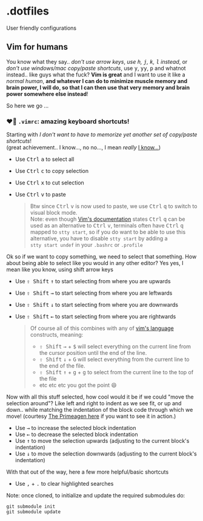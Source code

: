 # .dotfiles

User friendly configurations

## Vim for humans

You know what they say.. _don't use arrow keys_, _use <kbd>h</kbd>, <kbd>j</kbd>, <kbd>k</kbd>, <kbd>l</kbd> instead_,
or _don't use windows/mac copy/paste shortcuts_, use <kbd>y</kbd>, <kbd>yy</kbd>, <kbd>p</kbd> and whatnot instead..
like guys what the fuck? **Vim is great** and I want to use it like a _normal human_, **and whatever I can do to minimize
muscle memory and brain power, I will do, so that I can then use that very memory and brain power somewhere else instead**!

So here we go ...

### :heart_on_fire: `.vimrc`: amazing keyboard shortcuts!
Starting with _I don't want to have to memorize yet another set of copy/paste shortcuts_!<br>
(great achievement.. I know..., no no..., I mean _really_ [I know...](https://github.com/paperlib/dotfiles/blob/d0989f85ab1a01018b7398a43686eb6c8e8ac8a1/.vimrc#L48))

* Use <kbd>Ctrl</kbd> <kbd>a</kbd> to select all
* Use <kbd>Ctrl</kbd> <kbd>c</kbd> to copy selection
* Use <kbd>Ctrl</kbd> <kbd>x</kbd> to cut selection
* Use <kbd>Ctrl</kbd> <kbd>v</kbd> to paste

  > Btw since <kbd>Ctrl</kbd> <kbd>v</kbd> is now used to paste, we use <kbd>Ctrl</kbd> <kbd>q</kbd> to switch to visual block mode.<br>
  > Note: even though [Vim's documentation](https://vimhelp.org/gui_w32.txt.html#CTRL-V-alternative) states <kbd>Ctrl</kbd> <kbd>q</kbd>
  > can be used as an alternative to <kbd>Ctrl</kbd> <kbd>v</kbd>, terminals often have <kbd>Ctrl</kbd> <kbd>q</kbd> mapped to <code>stty&nbsp;start</code>,
  > so if you do want to be able to use this alternative, you have to disable <code>stty&nbsp;start</code> by adding a <code>stty&nbsp;start&nbsp;undef</code>
  > in your `.bashrc` or `.profile`

Ok so if we want to copy something, we need to select that something.
How about being able to select like you would in any other editor?
Yes yes, I mean like you know, using shift arrow keys
* Use <kbd>⇧ Shift</kbd> <kbd>↑</kbd> to start selecting from where you are upwards
* Use <kbd>⇧ Shift</kbd> <kbd>→</kbd> to start selecting from where you are leftwards
* Use <kbd>⇧ Shift</kbd> <kbd>↓</kbd> to start selecting from where you are downwards
* Use <kbd>⇧ Shift</kbd> <kbd>←</kbd> to start selecting from where you are rightwards

  > Of course all of this combines with any of [vim's language](https://danielmiessler.com/study/vim/#language) constructs, meaning: 
  > * <kbd>⇧ Shift</kbd> <kbd>→</kbd> + <kbd>$</kbd> will select everything on the current line from the cursor position until the end of the line.
  > * <kbd>⇧ Shift</kbd> <kbd>↓</kbd> + <kbd>G</kbd> will select everything from the current line to the end of the file.
  > * <kbd>⇧ Shift</kbd> <kbd>↑</kbd> + <kbd>g</kbd> + <kbd>g</kbd> to select from the current line to the top of the file
  > * etc etc etc you got the point :smile:

Now with all this stuff selected, how cool would it be if we could "move the selection around"? Like left and right to indent as we see fit,
or up and down.. while matching the indentation of the block code through which we move! (courtesy [The Primeagen here](https://youtu.be/w7i4amO_zaE?t=1530)
if you want to see it in action.)
* Use <kbd>→</kbd> to increase the selected block indentation
* Use <kbd>←</kbd> to decrease the selected block indentation
* Use <kbd>↑</kbd> to move the selection upwards (adjusting to the current block's indentation)
* Use <kbd>↓</kbd> to move the selection downwards (adjusting to the current block's indentation)

With that out of the way, here a few more helpful/basic shortcuts
* Use <kbd>,</kbd> + <kbd>.</kbd> to clear highlighted searches



Note: once cloned, to initialize and update the required submodules do:
```
git submodule init
git submodule update
```
